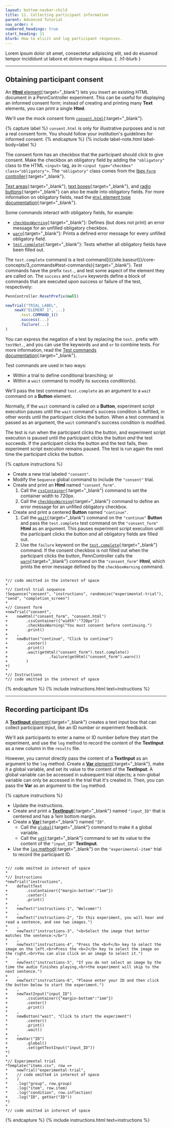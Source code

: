```yaml
---
layout: bottom-navbar-child
title: 11. Collecting participant information
parent: Advanced Tutorial
nav_order: 4
numbered_headings: true
start_heading: 11
blurb: How to elicit and log participant responses.
---
```


Lorem ipsum dolor sit amet, consectetur adipiscing elit, sed do eiusmod tempor
incididunt ut labore et dolore magna aliqua.
{: .h1-blurb }

--- 

## Obtaining participant consent

An [**Html** element]({{site.baseurl}}/elements/html){:target="_blank"} lets you
insert an existing HTML document in a PennController experiment. This can be useful
for displaying an informed consent form; instead of creating and printing many
**Text** elements, you can print a single **Html**.

We'll use the mock consent form [`consent.html`]({{site.baseurl}}/assets/tutorials/consent.html){:target="_blank"}.

{% capture label %}
`consent.html` is only for illustrative purposes and is not a real consent form.
You should follow your institution's guidelines for informed consent.
{% endcapture %}
{% include label-note.html label-body=label %}

The consent form has an checkbox that the participant should click to give consent.
Make the checkbox an obligatory field by adding the `"obligatory"` class to the
HTML `<input>` tag, as in `<input type="checkbox" class="obligatory">`. The `"obligatory"`
class comes from the 
[Ibex `Form` controller](https://github.com/addrummond/ibex/blob/master/docs/manual.md#form){:target="_blank"}.

[Text areas](https://www.w3schools.com/tags/tag_textarea.asp){:target="_blank"},
[text boxes](https://www.w3schools.com/tags/att_input_type_text.asp){:target="_blank"},
and [radio buttons](https://www.w3schools.com/tags/att_input_type_radio.asp){:target="_blank"}
can also be made into obligatory fields. For more information on obligatory fields,
read the [`Html` element type documentation]({{site.baseurl}}/commands/global-commands/sequence){:target="_blank"}.

Some commands interact with obligatory fields, for example:
+ [`checkboxWarning`]({{site.baseurl}}/elements/html/html-checkboxwarning){:target="_blank"}:
Defines (but does not print) an error message for an unfilled obligatory checkbox.
+ [`warn`]({{site.baseurl}}/elements/html/html-warn){:target="_blank"}:
Prints a defined error message for every unfilled obligatory field.
+ [`test.complete`]({{site.baseurl}}/elements/html/html-test-complete){:target="_blank"}:
Tests whether all obligatory fields have been filled out.

The `test.complete` command is a 
test command]({{site.baseurl}}/core-concepts/3_commands#test-commands){:target="_blank"}.
Test commands have the prefix `test.`, and test some aspect of the element they
are called on. The `success` and `failure` keywords define a block of commands
that are executed upon success or failure of the test, respectively:

```javascript
PennController.ResetPrefix(null)

newTrial("TRIAL_LABEL",
    newX("ELEMENT_1", ...)
      .test.COMMAND_1()
      .success(...)
      .failure(...)
)
```

You can express the negation of a test by replacing the `test.` prefix with `testNot.`,
and you can use the keywords `and` and `or` to combine tests. For more information,
read the [Test commands documentation]({{site.baseurl}}/core-concepts/3_commands#test-commands){:target="_blank"}.

Test commands are used in two ways:

+ Within a trial to define conditional branching; or
+ Within a `wait` command to modify its success condition(s).

We'll pass the test command `test.complete` as an argument to a `wait` command
on a **Button** element. 

Normally, if the `wait` command is called on a **Button**, experiment script execution
pauses until the `wait` command's success condition is fulfilled, in other words
until the participant clicks the button. When a test command is passed as an argument,
the `wait` command's success condition is modified. 

The test is run when the participant clicks the button, and experiment script execution
is paused until the participant clicks the button *and* the test succeeds.
If the participant clicks the button and the test fails, then experiment script
execution remains paused. The test is run again the next time the participant
clicks the button.

{% capture instructions %}
+ Create a new trial labeled `"consent"`.
+ Modify the `Sequence` global command to include the `"consent"` trial.
+ Create and print an **Html** named `"consent_form"`.
  1. Call the [`cssContainer`]({{site.baseurl}}/commands/standard-element-commands/standard-csscontainer){:target="_blank"}
  command to set the container width to 720px.
  2. Call the [`checkboxWarning`]({{site.baseurl}}/elements/html/html-checkboxwarning){:target="_blank"}
  command to define an error message for an unfilled obligatory checkbox.
+ Create and print a centered **Button** named `"continue"`.
  1. Call the [`wait`]({{site.baseurl}}/elements/button/button-wait){:target="_blank"}
  command on the `"continue"` **Button** and pass the `test.complete` test command
  on the `"consent_form"` **Html** as an argument. This pauses experiment script
  execution until the participant clicks the button *and* all obligatory fields
  are filled out.
  2. Use the `failure` keyword on the [`test.complete`]({{site.baseurl}}/elements/html/html-test-complete){:target="_blank"}
  command. If the consent checkbox is not filled out when the participant
  clicks the button, PennController calls the [`warn`]({{site.baseurl}}/elements/html/html-warn){:target="_blank"}
  command on the `"consent_form"` **Html**, which prints the error message defined
  by the `checkboxWarning` command.

<pre><code class="language-diff-javascript diff-highlight">
*// code omitted in the interest of space
*
*// Control trial sequence
!Sequence("consent", "instructions", randomize("experimental-trial"), "send", "completion_screen")
*
+// Consent form
+newTrial("consent",
+    newHtml("consent_form", "consent.html")
+        .cssContainer({"width":"720px"})
+        .checkboxWarning("You must consent before continuing.")
+        .print()
+    ,
+    newButton("continue", "Click to continue")
+        .center()
+        .print()
+        .wait(getHtml("consent_form").test.complete()
+                  .failure(getHtml("consent_form").warn())
+        )
+)
*
*// Instructions
*// code omitted in the interest of space
</code></pre>
{% endcapture %}
{% include instructions.html text=instructions %}

---

## Recording participant IDs

A [**TextInput** element]({{site.baseurl}}/elements/textinput){:target="_blank"}
creates a text input box that can collect participant input,
like an ID number or experiment feedback. 

We'll ask participants to enter a name or ID number before they start the experiment,
and use the `log` method to record the content of the **TextInput** as
a new column in the `results` file. 

However, you cannot directly pass the content of a **TextInput** as an argument
to the `log` method. Create a [**Var** element]({{site.baseurl}}/elements/var){:target="_blank"},
make it a global variable, and set its value to the content of the **TextInput**.
A global variable can be accessed in subsequent trial objects;
a non-global variable can only be accessed in the trial that it's created in.
Then, you can pass the **Var** as an argument to the `log` method.

{% capture instructions %}
+ Update the instructions.
+ Create and print a [**TextInput**]({{site.baseurl}}/elements/textinput){:target="_blank"}
named `"input_ID"` that is centered and has a 1em bottom margin.
+ Create a [**Var**]({{site.baseurl}}/elements/var){:target="_blank"} named `"ID"`.
  + Call the [`global`]({{site.baseurl}}/elements/var/var-global){:target="_blank"}
  command to make it a global variable.
  + Call the [`set`]({{site.baseurl}}/elements/var/var-set){:target="_blank"}
  command to set its value to the content of the `"input_ID"` **TextInput**.
+ Use the [`log` method]({{site.baseurl}}/commands/global-commands/newtrial#methods){:target="_blank"}
on the `"experimental-item"` trial to record the participant ID.

<pre><code class="language-diff-javascript diff-highlight">
*// code omitted in interest of space
*
*// Instructions
*newTrial("instructions",
*    defaultText
+        .cssContainer({"margin-bottom":"1em"})
*        .center()
*        .print()
*    ,
*    newText("instructions-1", "Welcome!")
*    ,
*    newText("instructions-2", "In this experiment, you will hear and read a sentence, and see two images.")
*    ,
*    newText("instructions-3", "&lt;b&gt;Select the image that better matches the sentence:&lt;/b&gt;")
*    ,
*    newText("instructions-4", "Press the &lt;b&gt;F&lt;/b&gt; key to select the image on the left.&lt;br&gt;Press the &lt;b&gt;J&lt;/b&gt; key to select the image on the right.&lt;br&gt;You can also click on an image to select it.")
*    ,
*    newText("instructions-5", "If you do not select an image by the time the audio finishes playing,&lt;br&gt;the experiment will skip to the next sentence.")
+    ,
+    newText("instructions-6", "Please enter your ID and then click the button below to start the experiment.")
+    ,
+    newTextInput("input_ID")
+        .cssContainer({"margin-bottom":"1em"})
+        .center()
+        .print()
*    ,
*    newButton("wait", "Click to start the experiment")
*        .center()
*        .print()
*        .wait()
+    ,
+    newVar("ID")
+        .global()
+        .set(getTextInput("input_ID"))
*)
*
*// Experimental trial
*Template("items.csv", row => 
*    newTrial("experimental-trial",
*    // code omitted in interest of space
*    )
*    .log("group", row.group)
*    .log("item", row.item)
*    .log("condition", row.inflection)
+    .log("ID", getVar("ID"))
*)
*
*// code omitted in interest of space
</code></pre>
{% endcapture %}
{% include instructions.html text=instructions %}
